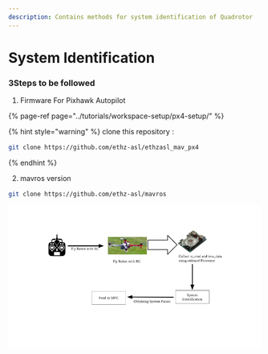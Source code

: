 ```yaml
---
description: Contains methods for system identification of Quadrotor
---
```


# System Identification

### 3Steps to be followed

1. Firmware For Pixhawk Autopilot

{% page-ref page="../tutorials/workspace-setup/px4-setup/" %}

{% hint style="warning" %}
clone this repository : 

```bash
git clone https://github.com/ethz-asl/ethzasl_mav_px4
```
{% endhint %}

2. mavros version

```bash
git clone https://github.com/ethz-asl/mavros
```



![Process for system identification](../.gitbook/assets/untitled-presentation.png)

